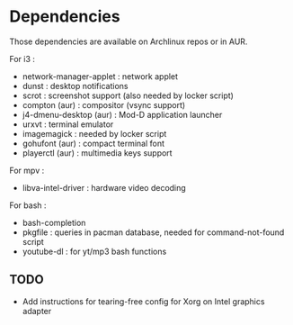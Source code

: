 Dependencies
============

Those dependencies are available on Archlinux repos or in AUR.

For i3 :

* network-manager-applet : network applet
* dunst : desktop notifications
* scrot : screenshot support (also needed by locker script)
* compton (aur) : compositor (vsync support)
* j4-dmenu-desktop (aur) : Mod-D application launcher
* urxvt : terminal emulator
* imagemagick : needed by locker script
* gohufont (aur) : compact terminal font
* playerctl (aur) : multimedia keys support

For mpv :

* libva-intel-driver : hardware video decoding

For bash :

* bash-completion
* pkgfile : queries in pacman database, needed for command-not-found script
* youtube-dl : for yt/mp3 bash functions

TODO
----

* Add instructions for tearing-free config for Xorg on Intel graphics adapter
